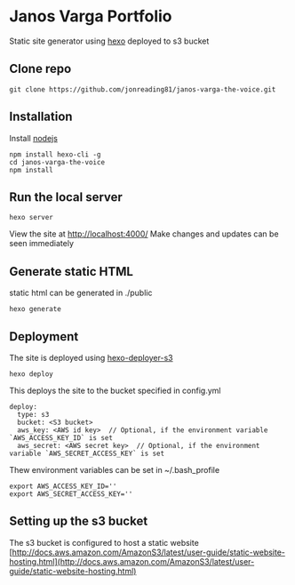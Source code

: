 # Janos Varga Portfolio

Static site generator using [hexo](https://hexo.io/) deployed to s3 bucket

## Clone repo

```
git clone https://github.com/jonreading81/janos-varga-the-voice.git
```

## Installation

Install [nodejs](https://nodejs.org/en/download/)

```
npm install hexo-cli -g
cd janos-varga-the-voice
npm install
```

## Run the local server

```
hexo server
```

View the site at [http://localhost:4000/](http://localhost:4000/)
Make changes and updates can be seen immediately


## Generate static HTML

static html can be generated in ./public

```
hexo generate
```

## Deployment

The site is deployed using [hexo-deployer-s3](https://github.com/nt3rp/hexo-deployer-s3)

```
hexo deploy
```

This deploys the site to the bucket specified in config.yml

```
deploy:
  type: s3
  bucket: <S3 bucket>
  aws_key: <AWS id key>  // Optional, if the environment variable `AWS_ACCESS_KEY_ID` is set
  aws_secret: <AWS secret key>  // Optional, if the environment variable `AWS_SECRET_ACCESS_KEY` is set
```

Thew  environment variables can be set in ~/.bash_profile

```
export AWS_ACCESS_KEY_ID=''
export AWS_SECRET_ACCESS_KEY=''
```

## Setting up the s3 bucket

The s3 bucket is configured to host a static website
[http://docs.aws.amazon.com/AmazonS3/latest/user-guide/static-website-hosting.html](http://docs.aws.amazon.com/AmazonS3/latest/user-guide/static-website-hosting.html)
